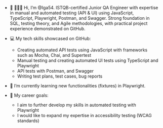 - 👋 👩🏻‍💻 Hi, I’m @Iga54. ISTQB-certified Junior QA Engineer with expertise in manual and automated testing (API & UI) using JavaScript, TypeScript, Playwright, Postman, and Swagger. Strong foundation in SQL, testing theory, and Agile methodologies, with practical project experience demonstrated on GitHub.
  
- 💻 My tech skills showcased on GitHub:
    -  Creating automated API tests using JavaScript with frameworks such as Mocha, Chai, and Supertest
    -  Manual testing and creating automated UI tests using TypeScript and Playwright
    -  API tests with Postman, and Swagger
    -  Writing test plans, test cases, bug reports
      
- 🌱 I’m currently learning new functionalities (fixtures) in Playwright.
  
- 🧠 My career goals:
    - I aim to further develop my skills in automated testing with Playwright
    - I would like to expand my expertise in accessibility testing (WCAG standards)



  
